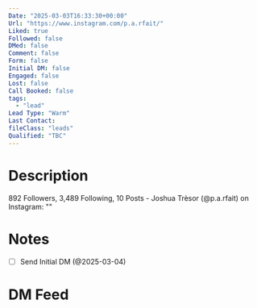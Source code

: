 ```yaml
---
Date: "2025-03-03T16:33:30+00:00"
Url: "https://www.instagram.com/p.a.rfait/"
Liked: true
Followed: false
DMed: false
Comment: false
Form: false
Initial DM: false
Engaged: false
Lost: false
Call Booked: false
tags:
  - "lead"
Lead Type: "Warm"
Last Contact:
fileClass: "leads"
Qualified: "TBC"
---
```

# Description
892 Followers, 3,489 Following, 10 Posts - Joshua Trèsor (@p.a.rfait) on Instagram: ""
# Notes
- [ ] Send Initial DM (@2025-03-04)
# DM Feed